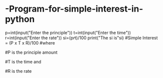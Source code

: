 # -Program-for-simple-interest-in-python
p=int(input("Enter the principle"))
t=int(input("Enter the time"))  
r=int(input("Enter the rate")) 
si=(p*r*t)/100
print("The si is"si)
#Simple Interest = (P x T x R)/100
#where

#P is the principle amount

#T is the time and

#R is the rate
